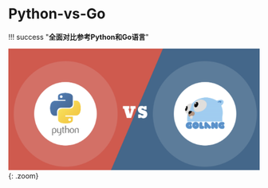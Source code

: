 # Python-vs-Go

!!! success "**全面对比参考Python和Go语言**"




![](../../assets/static/python-vs-go/0-1.png){: .zoom}






